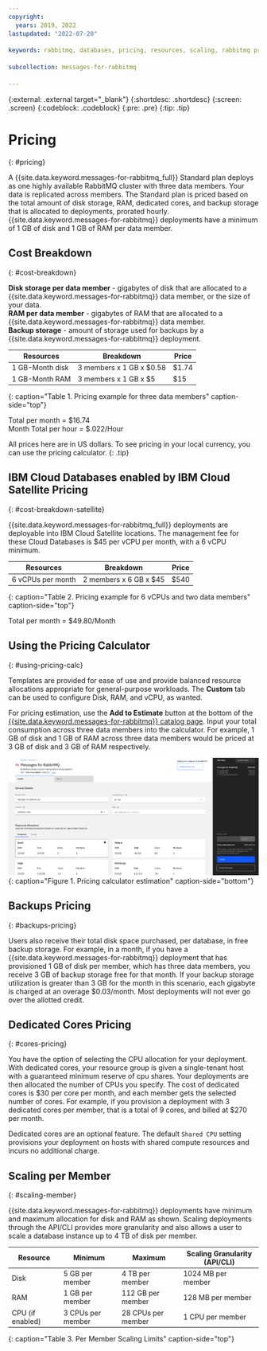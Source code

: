 ```yaml
---
copyright:
  years: 2019, 2022
lastupdated: "2022-07-20"

keywords: rabbitmq, databases, pricing, resources, scaling, rabbitmq pricing

subcollection: messages-for-rabbitmq

---
```


{:external: .external target="_blank"}
{:shortdesc: .shortdesc}
{:screen: .screen}
{:codeblock: .codeblock}
{:pre: .pre}
{:tip: .tip}


# Pricing
{: #pricing}

A {{site.data.keyword.messages-for-rabbitmq_full}} Standard plan deploys as one highly available RabbitMQ cluster with three data members. Your data is replicated across members. The Standard plan is priced based on the total amount of disk storage, RAM, dedicated cores, and backup storage that is allocated to deployments, prorated hourly. {{site.data.keyword.messages-for-rabbitmq}} deployments have a minimum of 1 GB of disk and 1 GB of RAM per data member.

## Cost Breakdown
{: #cost-breakdown}

**Disk storage per data member** - gigabytes of disk that are allocated to a {{site.data.keyword.messages-for-rabbitmq}} data member, or the size of your data.  
**RAM per data member** - gigabytes of RAM that are allocated to a {{site.data.keyword.messages-for-rabbitmq}} data member.  
**Backup storage** - amount of storage used for backups by a {{site.data.keyword.messages-for-rabbitmq}} deployment.

| Resources | Breakdown | Price |
| ------- | ------- | ------- |
| 1 GB-Month disk | 3 members x 1 GB x $0.58 | $1.74 |
| 1 GB-Month RAM | 3 members x 1 GB x $5 | $15 |
{: caption="Table 1. Pricing example for three data members" caption-side="top"}

Total per month = $16.74  
Month Total per hour = $.022/Hour  

All prices here are in US dollars. To see pricing in your local currency, you can use the pricing calculator.
{: .tip}

## IBM Cloud Databases enabled by IBM Cloud Satellite Pricing
{: #cost-breakdown-satellite}

{{site.data.keyword.messages-for-rabbitmq_full}} deployments are deployable into IBM Cloud Satellite locations. The management fee for these Cloud Databases is $45 per vCPU per month, with a 6 vCPU minimum.

| Resources | Breakdown | Price |
| ------- | ------- | ------- |
| 6 vCPUs per month | 2 members x 6 GB x $45 | $540 |
{: caption="Table 2. Pricing example for  6 vCPUs and two data members" caption-side="top"}

Total per month = $49.80/Month

## Using the Pricing Calculator
{: #using-pricing-calc}

Templates are provided for ease of use and provide balanced resource allocations appropriate for general-purpose workloads. The **Custom** tab can be used to configure Disk, RAM, and vCPU, as wanted.

For pricing estimation, use the **Add to Estimate** button at the bottom of the [{{site.data.keyword.messages-for-rabbitmq}} catalog page](https://cloud.ibm.com/catalog/messages-for-rabbitmq). Input your total consumption across three data members into the calculator. For example, 1 GB of disk and 1 GB of RAM across three data members would be priced at 3 GB of disk and 3 GB of RAM respectively.

![Pricing calculator estimation with 1 GB of disk and 1 GB of RAM, per member](images/pricing-calc.png){: caption="Figure 1. Pricing calculator estimation" caption-side="bottom"}

## Backups Pricing
{: #backups-pricing}

Users also receive their total disk space purchased, per database, in free backup storage. For example, in a month, if you have a {{site.data.keyword.messages-for-rabbitmq}} deployment that has provisioned 1 GB of disk per member, which has three data members, you receive 3 GB of backup storage free for that month. If your backup storage utilization is greater than 3 GB for the month in this scenario, each gigabyte is charged at an overage $0.03/month. Most deployments will not ever go over the allotted credit.

## Dedicated Cores Pricing
{: #cores-pricing}

You have the option of selecting the CPU allocation for your deployment. With dedicated cores, your resource group is given a single-tenant host with a guaranteed minimum reserve of cpu shares. Your deployments are then allocated the number of CPUs you specify. The cost of dedicated cores is $30 per core per month, and each member gets the selected number of cores. For example, if you provision a deployment with 3 dedicated cores per member, that is a total of 9 cores, and billed at $270 per month.

Dedicated cores are an optional feature. The default `Shared CPU` setting provisions your deployment on hosts with shared compute resources and incurs no additional charge.

## Scaling per Member
{: #scaling-member}

{{site.data.keyword.messages-for-rabbitmq}} deployments have minimum and maximum allocation for disk and RAM as shown. Scaling deployments through the API/CLI provides more granularity and also allows a user to scale a database instance up to 4 TB of disk per member.

| Resource | Minimum | Maximum | Scaling Granularity (API/CLI) |
| ---------- | ----- | ----- | ------- |
| Disk | 5 GB per member | 4 TB per member | 1024 MB per member |
| RAM | 1 GB per member | 112 GB per member | 128 MB per member |
| CPU (if enabled) | 3 CPUs per member | 28 CPUs per member| 1 CPU per member |
{: caption="Table 3. Per Member Scaling Limits" caption-side="top"}
